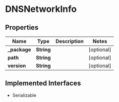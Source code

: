 

# DNSNetworkInfo


## Properties

| Name | Type | Description | Notes |
|------------ | ------------- | ------------- | -------------|
|**_package** | **String** |  |  [optional] |
|**path** | **String** |  |  [optional] |
|**version** | **String** |  |  [optional] |


## Implemented Interfaces

* Serializable


